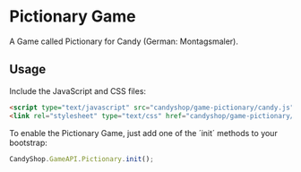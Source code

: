 # Pictionary Game
A Game called Pictionary for Candy (German: Montagsmaler).

## Usage
Include the JavaScript and CSS files:

```HTML
<script type="text/javascript" src="candyshop/game-pictionary/candy.js"></script>
<link rel="stylesheet" type="text/css" href="candyshop/game-pictionary/candy.css" />
```

To enable the Pictionary Game, just add one of the ´init´ methods to your bootstrap:

```JavaScript
CandyShop.GameAPI.Pictionary.init();
```